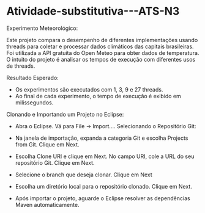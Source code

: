 # Atividade-substitutiva---ATS-N3

Experimento Meteorológico:

Este projeto compara o desempenho de diferentes implementações usando threads para coletar e processar dados climáticos das capitais brasileiras. Foi utilizada a API gratuita do Open Meteo para obter dados de temperatura. O intuito do projeto é analisar os tempos de execução com diferentes usos de threads.

Resultado Esperado:

- Os experimentos são executados com 1, 3, 9 e 27 threads.
- Ao final de cada experimento, o tempo de execução é exibido em milissegundos.

Clonando e Importando um Projeto no Eclipse:

- Abra o Eclipse.
  Vá para File -> Import....
  Selecionando o Repositório Git:

- Na janela de importação, expanda a categoria Git e escolha Projects from Git.
  Clique em Next.

- Escolha Clone URI e clique em Next.
  No campo URI, cole a URL do seu repositório Git.
  Clique em Next.


- Selecione o branch que deseja clonar.
  Clique em Next

- Escolha um diretório local para o repositório clonado.
  Clique em Next.

- Após importar o projeto, aguarde o Eclipse resolver as dependências Maven automaticamente.

